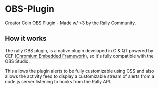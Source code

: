 # OBS-Plugin
Creator Coin OBS Plugin - Made w/ &lt;3 by the Rally Community.

## How it works

The rally OBS plugin, is a native plugin developed in C & QT powered by CEF ([Chromium Embedded Framework](https://bitbucket.org/chromiumembedded/cef/src/master/README.md)), so it's fully compatible with the OBS Studio. 

This allows the plugin alerts to be fully customizable using CSS and also allows the activity feed to display a customizable stream of alerts from a node.js server listening to hooks from the Rally API.
